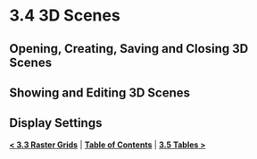 # 3.4 3D Scenes
## Opening, Creating, Saving and Closing 3D Scenes
## Showing and Editing 3D Scenes
## Display Settings

[**< 3.3 Raster Grids**](3.3_raster_grids.md) | [**Table of Contents**](.) | [**3.5 Tables >**](3.5_tables.md)
